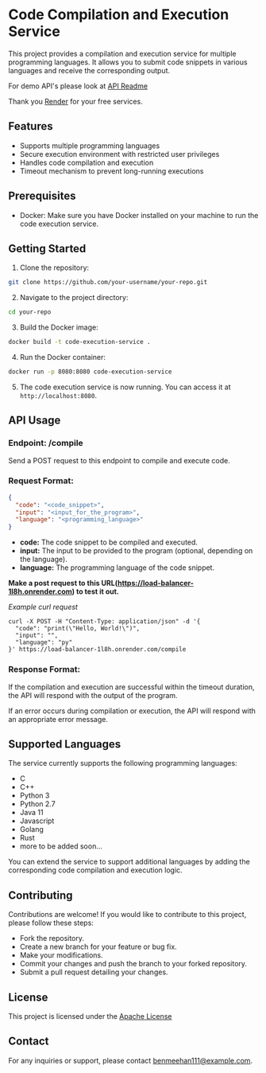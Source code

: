 # Code Compilation and Execution Service

This project provides a compilation and execution service for multiple programming languages. It allows you to submit code snippets in various languages and receive the corresponding output.

For demo API's please look at [API Readme](./Api.md)

Thank you [Render](https://render.com/) for your free services.

## Features

- Supports multiple programming languages
- Secure execution environment with restricted user privileges
- Handles code compilation and execution
- Timeout mechanism to prevent long-running executions


## Prerequisites
- Docker: Make sure you have Docker installed on your machine to run the code execution service.

## Getting Started

1. Clone the repository:
```bash
git clone https://github.com/your-username/your-repo.git
```

2. Navigate to the project directory:
```bash
cd your-repo
```

3. Build the Docker image:
```bash
docker build -t code-execution-service .
```
4. Run the Docker container:
```bash
docker run -p 8080:8080 code-execution-service
```

5. The code execution service is now running. You can access it at `http://localhost:8080`.


## API Usage
### Endpoint: /compile

Send a POST request to this endpoint to compile and execute code.

### Request Format:
```json
{
  "code": "<code_snippet>",
  "input": "<input_for_the_program>",
  "language": "<programming_language>"
}
```

- **code:** The code snippet to be compiled and executed.
- **input:** The input to be provided to the program (optional, depending on the language).
- **language:** The programming language of the code snippet.


**Make a post request to this URL(https://load-balancer-1l8h.onrender.com) to test it out.**

*Example curl request*

```
curl -X POST -H "Content-Type: application/json" -d '{
  "code": "print(\"Hello, World!\")",
  "input": "",
  "language": "py"
}' https://load-balancer-1l8h.onrender.com/compile
```

### Response Format:

If the compilation and execution are successful within the timeout duration, the API will respond with the output of the program.

If an error occurs during compilation or execution, the API will respond with an appropriate error message.

## Supported Languages

The service currently supports the following programming languages:

- C
- C++
- Python 3
- Python 2.7
- Java 11
- Javascript
- Golang
- Rust
- more to be added soon...

You can extend the service to support additional languages by adding the corresponding code compilation and execution logic.

## Contributing

Contributions are welcome! If you would like to contribute to this project, please follow these steps:

- Fork the repository.
- Create a new branch for your feature or bug fix.
- Make your modifications.
- Commit your changes and push the branch to your forked repository.
- Submit a pull request detailing your changes.

## License
This project is licensed under the [Apache License](./LICENSE)

## Contact 
For any inquiries or support, please contact benmeehan111@example.com.
